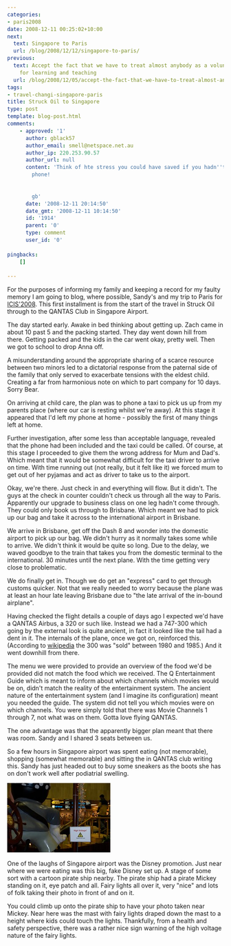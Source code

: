 ```yaml
---
categories:
- paris2008
date: 2008-12-11 00:25:02+10:00
next:
  text: Singapore to Paris
  url: /blog/2008/12/12/singapore-to-paris/
previous:
  text: Accept the fact that we have to treat almost anybody as a volunteer - implications
    for learning and teaching
  url: /blog/2008/12/05/accept-the-fact-that-we-have-to-treat-almost-anybody-as-a-volunteer-implications-for-learning-and-teaching/
tags:
- travel-changi-singapore-paris
title: Struck Oil to Singapore
type: post
template: blog-post.html
comments:
    - approved: '1'
      author: gblack57
      author_email: smell@netspace.net.au
      author_ip: 220.253.90.57
      author_url: null
      content: 'Think of hte stress you could have saved if you hadn''t have bought the
        phone!
    
    
        gb'
      date: '2008-12-11 20:14:50'
      date_gmt: '2008-12-11 10:14:50'
      id: '1914'
      parent: '0'
      type: comment
      user_id: '0'
    
pingbacks:
    []
    
---
```

For the purposes of informing my family and keeping a record for my faulty memory I am going to blog, where possible, Sandy's and my trip to Paris for [ICIS'2008](http://www.icis2008.org/). This first installment is from the start of the travel in Struck Oil through to the QANTAS Club in Singapore Airport.

The day started early. Awake in bed thinking about getting up. Zach came in about 10 past 5 and the packing started. They day went down hill from there. Getting packed and the kids in the car went okay, pretty well. Then we got to school to drop Anna off.

A misunderstanding around the appropriate sharing of a scarce resource between two minors led to a dictatorial response from the paternal side of the family that only served to exacerbate tensions with the eldest child. Creating a far from harmonious note on which to part company for 10 days. Sorry Bear.

On arriving at child care, the plan was to phone a taxi to pick us up from my parents place (where our car is resting whilst we're away). At this stage it appeared that I'd left my phone at home - possibly the first of many things left at home.

Further investigation, after some less than acceptable language, revealed that the phone had been included and the taxi could be called. Of course, at this stage I proceeded to give them the wrong address for Mum and Dad's. Which meant that it would be somewhat difficult for the taxi driver to arrive on time. With time running out (not really, but it felt like it) we forced mum to get out of her pyjamas and act as driver to take us to the airport.

Okay, we're there. Just check in and everything will flow. But it didn't. The guys at the check in counter couldn't check us through all the way to Paris. Apparently our upgrade to business class on one leg hadn't come through. They could only book us through to Brisbane. Which meant we had to pick up our bag and take it across to the international airport in Brisbane.

We arrive in Brisbane, get off the Dash 8 and wonder into the domestic airport to pick up our bag. We didn't hurry as it normally takes some while to arrive. We didn't think it would be quite so long. Due to the delay, we waved goodbye to the train that takes you from the domestic terminal to the international. 30 minutes until the next plane. With the time getting very close to problematic.

We do finally get in. Though we do get an "express" card to get through customs quicker. Not that we really needed to worry because the plane was at least an hour late leaving Brisbane due to "the late arrival of the in-bound airplane".

Having checked the flight details a couple of days ago I expected we'd have a QANTAS Airbus, a 320 or such like. Instead we had a 747-300 which going by the external look is quite ancient, in fact it looked like the tail had a dent in it. The internals of the plane, once we got on, reinforced this. (According to [wikipedia](http://en.wikipedia.org/wiki/Boeing_747#747-300) the 300 was "sold" between 1980 and 1985.) And it went downhill from there.

The menu we were provided to provide an overview of the food we'd be provided did not match the food which we received. The Q Entertainment Guide which is meant to inform about which channels which movies would be on, didn't match the reality of the entertainment system. The ancient nature of the entertainment system (and I imagine its configuration) meant you needed the guide. The system did not tell you which movies were on which channels. You were simply told that there was Movie Channels 1 through 7, not what was on them. Gotta love flying QANTAS.

The one advantage was that the apparently bigger plan meant that there was room. Sandy and I shared 3 seats between us.

So a few hours in Singapore airport was spent eating (not memorable), shopping (somewhat memorable) and sitting the in QANTAS club writing this. Sandy has just headed out to buy some sneakers as the boots she has on don't work well after podiatrial swelling.

[![High Voltage Disney](images/3098101116_8f7507eec2_m.jpg)](http://www.flickr.com/photos/david_jones/3098101116/ "High Voltage Disney by David T Jones, on Flickr")

One of the laughs of Singapore airport was the Disney promotion. Just near where we were eating was this big, fake Disney set up. A stage of some sort with a cartoon pirate ship nearby. The pirate ship had a pirate Mickey standing on it, eye patch and all. Fairy lights all over it, very "nice" and lots of folk taking their photo in front of and on it.

You could climb up onto the pirate ship to have your photo taken near Mickey. Near here was the mast with fairy lights draped down the mast to a height where kids could touch the lights. Thankfully, from a health and safety perspective, there was a rather nice sign warning of the high voltage nature of the fairy lights.